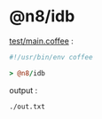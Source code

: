 [‼️]: ✏️README.mdt

# @n8/idb

[test/main.coffee](./test/main.coffee) :

```coffee
#!/usr/bin/env coffee

> @n8/idb
```

output :

```
./out.txt
```
